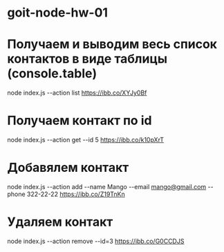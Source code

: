 # goit-node-hw-01

# Получаем и выводим весь список контактов в виде таблицы (console.table)
node index.js --action list
https://ibb.co/XYJy0Bf

# Получаем контакт по id
node index.js --action get --id 5
https://ibb.co/k10pXrT

# Добавялем контакт
node index.js --action add --name Mango --email mango@gmail.com --phone 322-22-22
https://ibb.co/Z19TnKn

# Удаляем контакт
node index.js --action remove --id=3
https://ibb.co/G0CCDJS